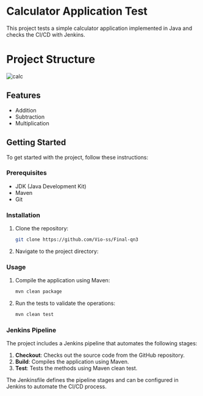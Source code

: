 # Calculator Application Test

This project tests a simple calculator application implemented in Java and checks the CI/CD with Jenkins.

# Project Structure

![calc](https://github.com/Vio-ss/Final-qn3/assets/77194486/58d1a6fa-f918-4709-8c81-e9aa4ef726c6)

## Features

- Addition
- Subtraction
- Multiplication

## Getting Started

To get started with the project, follow these instructions:

### Prerequisites

- JDK (Java Development Kit)
- Maven
- Git

### Installation

1. Clone the repository:

    ```bash
    git clone https://github.com/Vio-ss/Final-qn3
    ```

2. Navigate to the project directory:

### Usage

1. Compile the application using Maven:

    ```bash
    mvn clean package
    ```

2. Run the tests to validate the operations:

    ```bash
    mvn clean test
    ```

### Jenkins Pipeline

The project includes a Jenkins pipeline that automates the following stages:

1. **Checkout**: Checks out the source code from the GitHub repository.
2. **Build**: Compiles the application using Maven.
3. **Test**: Tests the methods using Maven clean test.

The Jenkinsfile defines the pipeline stages and can be configured in Jenkins to automate the CI/CD process.


